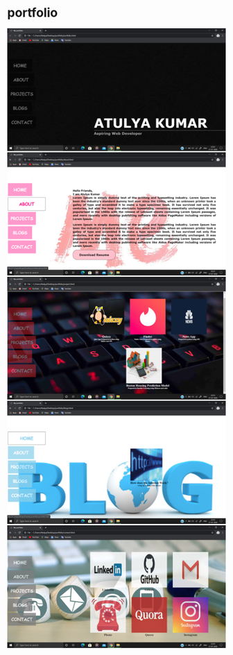 # portfolio
![](https://github.com/atulya-karn/portfolio/blob/master/screenshots/Screenshot%20(55).png)
![](https://github.com/atulya-karn/portfolio/blob/master/screenshots/Screenshot%20(56).png)
![](https://github.com/atulya-karn/portfolio/blob/master/screenshots/Screenshot%20(57).png)
![](https://github.com/atulya-karn/portfolio/blob/master/screenshots/Screenshot%20(58).png)
![](https://github.com/atulya-karn/portfolio/blob/master/screenshots/Screenshot%20(59).png)
